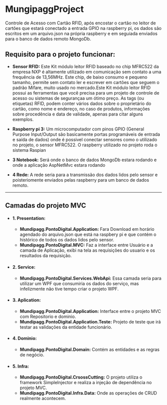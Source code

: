 # MungipaggProject

Controle de Acesso com Cartão RFID, após encostar o cartão no leitor de cartões que estará conectado a entrada GPIO na raspberry pi,
os dados são escritos em um arquivo.json na própria raspberry e em seguiada enviados para o banco de dados remoto MongoDb.


## Requisito para o projeto funcionar:

- **Sensor RFID:**
Este Kit módulo leitor RFID baseado no chip MFRC522 da empresa NXP é altamente utilizado em comunicação sem contato a uma frequência de 
13,56MHz. Este chip, de baixo consumo e pequeno tamanho, permite sem contato ler e escrever em cartões que seguem o padrão Mifare, 
muito usado no mercado.Este Kit módulo leitor RFID possui as ferramentas que você precisa para um projeto de controle de acesso ou sistemas de segurançaa um ótimo preço. As tags (ou etiquetas) RFID, podem conter vários dados sobre o proprietário do cartão, como nome e endereço, no caso de produtos, informações sobre procedência e data de validade, apenas para citar alguns exemplos.

- **Raspberry pi 3:**
Um microcomputador com pinos  GPIO (General Purpose Input/Output são basicamente portas programáveis de entrada e saída de dados)
onde é possivel conectar sensores como o utilizado no projeto, o sensor MFRC522. O raspberry utilizado no projeto roda o sistema Raspian

- **3 Notebook:**
Será onde o banco de dados MongoDb estara rodando e onde a aplicação AspNetMvc estara rodando

- **4 Rede:**
A rede seria para a transmissão dos dados lidos pelo sensor e poisteriomente enviados pelas raspberry para um banco de dados remoto.

______________________________________________________________________________________________________________________________

## Camadas do projeto MVC

- #### 1. Presentation:
   - **Mundipagg.PontoDigital.Application:** Fara Download em horário agendado do arquivo.json que está na raspbery pi e que contém o histórico de todos os dados lidos pelo sensor.
   -  **Mundipagg.PontoDigital.MVC:** Faz a interface entre Usuário e a camada de Aplicação, exibi na tela as requisições do usuario e os resultados da requisição.

- #### 2. Service:
   - **Mundipagg.PontoDigital.Services.WebApi:** Essa camada seria para utilizar um WPF que consumiria os dados do serviço, mas infelizmente não tive tempo criar o projeto WPF.

- #### 3. Aplication:
   - **Mundipagg.PontoDigital.Application:** Interface entre  o projeto MVC com Repositorio e dominio.
   - **Mundipagg.PontoDigital.Application.Teste:** Projeto de teste que irá testar as validações da entidade funcionário.

- #### 4. Dominio:
   - **Mundipagg.PontoDigital.Domain:** Contém as entidades e as regras de negócio.

- #### 5. Infra:
   - **Mundipagg.PontoDigital.CrsossCutting:** O projeto utiliza o framework SimpleInjector e realiza a injeção de dependência no projeto MVC.
  - **Mundipagg.PontoDigital.Infra.Data:** Onde as operações de CRUD realmente acontecem.




